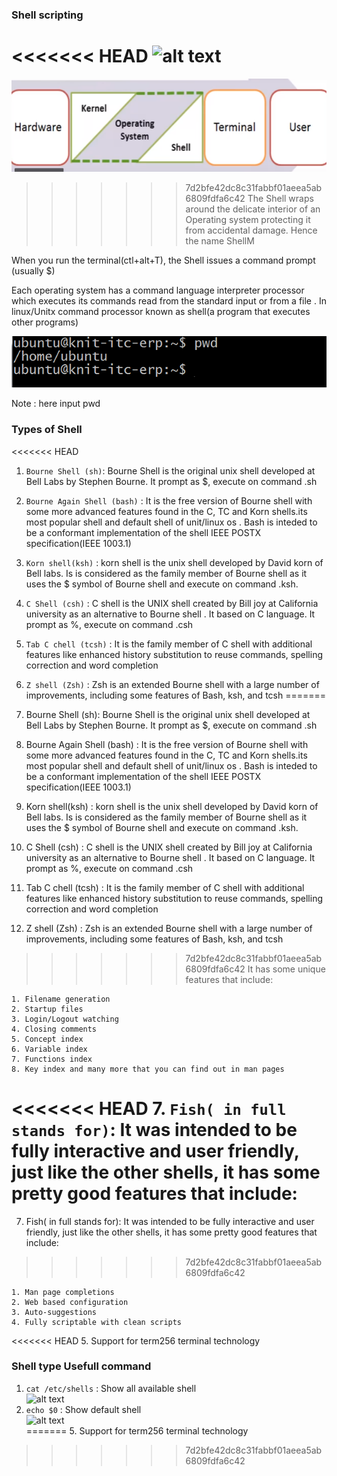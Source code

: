 ### Shell scripting ###
<<<<<<< HEAD
![alt text](images/bashshell1.png)<br>
=======
![alt text](images/shell1.png)<br>
>>>>>>> 7d2bfe42dc8c31fabbf01aeea5ab6809fdfa6c42
The Shell wraps around the delicate interior of an Operating system protecting it from accidental damage. Hence the name ShellM<br>

When you run the terminal(ctl+alt+T), the Shell issues a command prompt (usually $)<br>

Each operating system  has a command language interpreter processor which executes its commands read from the standard input or from a file . In linux/Unitx command processor known as shell(a program that executes other programs)

![alt text](images/bash/shell2.png)

Note : here input pwd

### Types of Shell ###
<<<<<<< HEAD
1. `Bourne Shell (sh)`:  Bourne Shell  is the original unix shell developed at Bell Labs by Stephen Bourne. It prompt as $, execute on command .sh

2. `Bourne Again Shell (bash)` : It is the free version of Bourne shell  with some more advanced features found in the C, TC and Korn shells.its most popular shell and default shell of unit/linux os . Bash is inteded to be a conformant implementation of the shell IEEE POSTX specification(IEEE 1003.1)

3. `Korn shell(ksh)` : korn shell is the unix shell developed by David korn of Bell labs. Is is considered as the family member of Bourne shell as it uses the $ symbol of Bourne shell and execute on command .ksh.

4. `C Shell (csh)` : C shell is the UNIX shell created by Bill joy at California university as an alternative to Bourne shell . It based on C language. It prompt as %, execute on command .csh

5. `Tab C chell (tcsh)` : It is the family member of  C shell with additional features like enhanced history substitution to reuse commands, spelling correction and word completion

6. `Z shell (Zsh)` : Zsh is an extended Bourne shell with a large number of improvements, including some features of Bash, ksh, and tcsh
=======
1. Bourne Shell (sh):  Bourne Shell  is the original unix shell developed at Bell Labs by Stephen Bourne. It prompt as $, execute on command .sh

2. Bourne Again Shell (bash) : It is the free version of Bourne shell  with some more advanced features found in the C, TC and Korn shells.its most popular shell and default shell of unit/linux os . Bash is inteded to be a conformant implementation of the shell IEEE POSTX specification(IEEE 1003.1)

3. Korn shell(ksh) : korn shell is the unix shell developed by David korn of Bell labs. Is is considered as the family member of Bourne shell as it uses the $ symbol of Bourne shell and execute on command .ksh.

4. C Shell (csh) : C shell is the UNIX shell created by Bill joy at California university as an alternative to Bourne shell . It based on C language. It prompt as %, execute on command .csh

5. Tab C chell (tcsh) : It is the family member of  C shell with additional features like enhanced history substitution to reuse commands, spelling correction and word completion

6. Z shell (Zsh) : Zsh is an extended Bourne shell with a large number of improvements, including some features of Bash, ksh, and tcsh
>>>>>>> 7d2bfe42dc8c31fabbf01aeea5ab6809fdfa6c42
It has some unique features that include:

    1. Filename generation
    2. Startup files
    3. Login/Logout watching
    4. Closing comments
    5. Concept index
    6. Variable index
    7. Functions index
    8. Key index and many more that you can find out in man pages

<<<<<<< HEAD
7. `Fish( in full stands for)`:  It was intended to be fully interactive and user friendly, just like the other shells, it has some pretty good features that include:
=======
7. Fish( in full stands for):  It was intended to be fully interactive and user friendly, just like the other shells, it has some pretty good features that include:
>>>>>>> 7d2bfe42dc8c31fabbf01aeea5ab6809fdfa6c42

    1. Man page completions
    2. Web based configuration
    3. Auto-suggestions
    4. Fully scriptable with clean scripts
<<<<<<< HEAD
    5. Support for term256 terminal technology

###  Shell type Usefull command ###
1. `cat /etc/shells` : Show all available shell     
![alt text](images/bashshell3.png)<br>
2. `echo $0` : Show default shell  
![alt text](images/bashshell4.png)<br>
=======
    5. Support for term256 terminal technology
>>>>>>> 7d2bfe42dc8c31fabbf01aeea5ab6809fdfa6c42
